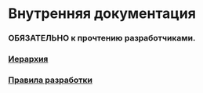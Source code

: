 # Внутренняя документация
### ОБЯЗАТЕЛЬНО к прочтению разработчиками.

### [Иерархия](https://github.com/ctOS-devs/internal_docs/blob/main/hierarchy.md)
### [Правила разработки](https://github.com/ctOS-devs/internal_docs/blob/main/how_to_develop.md)
